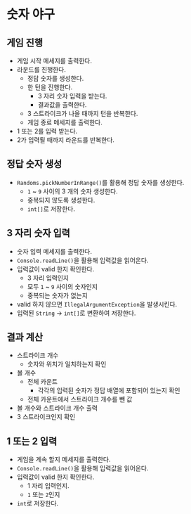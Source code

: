 # 숫자 야구

## 게임 진행

- 게임 시작 메세지를 출력한다.
- 라운드를 진행한다.
    - 정답 숫자를 생성한다.
    - 한 턴을 진행한다.
        - 3 자리 숫자 입력을 받는다.
        - 결과값을 출력한다.
    - 3 스트라이크가 나올 때까지 턴을 반복한다.
    - 게임 종료 메세지를 출력한다.
- 1 또는 2를 입력 받는다.
- 2가 입력될 때까지 라운드를 반복한다.

## 정답 숫자 생성

- `Randoms.pickNumberInRange()`를 활용해 정답 숫자를 생성한다.
    - `1` ~ `9` 사이의 3 개의 숫자 생성한다.
    - 중복되지 않도록 생성한다.
    - `int[]`로 저장한다.

## 3 자리 숫자 입력

- 숫자 입력 메세지를 출력한다.
- `Console.readLine()`을 활용해 입력값을 읽어온다.
- 입력값이 valid 한지 확인한다.
    - 3 자리 입력인지
    - 모두 `1` ~ `9` 사이의 숫자인지
    - 중복되는 숫자가 없는지
- valid 하지 않으면 `IllegalArgumentException`을 발생시킨다.
- 입력된 `String` → `int[]`로 변환하여 저장한다.

## 결과 계산

- 스트라이크 개수
    - 숫자와 위치가 일치하는지 확인
- 볼 개수
    - 전체 카운트
        - 각각의 입력된 숫자가 정답 배열에 포함되어 있는지 확인
    - 전체 카운트에서 스트라이크 개수를 뺀 값
- 볼 개수와 스트라이크 개수 출력
- 3 스트라이크인지 확인

## 1 또는 2 입력

- 게임을 계속 할지 메세지를 출력한다.
- `Console.readLine()`을 활용해 입력값을 읽어온다.
- 입력값이 valid 한지 확인한다.
    - 1 자리 입력인지.
    - `1` 또는 `2`인지
- `int`로 저장한다.
